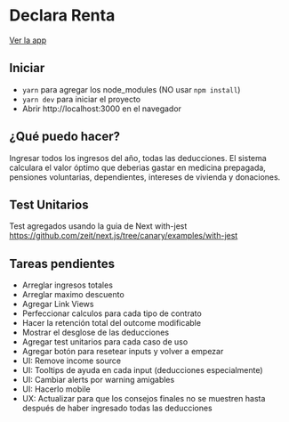 # Declara Renta
[Ver la app](https://declaracion-de-renta.now.sh/)

## Iniciar
* `yarn` para agregar los node_modules (NO usar `npm install`)
* `yarn dev` para iniciar el proyecto
* Abrir http://localhost:3000 en el navegador

## ¿Qué puedo hacer?
Ingresar todos los ingresos del año, todas las deducciones. El sistema calculara el valor óptimo que deberias gastar en medicina prepagada, pensiones voluntarias, dependientes, intereses de vivienda y donaciones.

## Test Unitarios
Test agregados usando la guia de Next with-jest https://github.com/zeit/next.js/tree/canary/examples/with-jest

## Tareas pendientes
* Arreglar ingresos totales
* Arreglar maximo descuento
* Agregar Link Views
* Perfeccionar calculos para cada tipo de contrato
* Hacer la retención total del outcome modificable
* Mostrar el desglose de las deducciones
* Agregar test unitarios para cada caso de uso
* Agregar botón para resetear inputs y volver a empezar
* UI: Remove income source
* UI: Tooltips de ayuda en cada input (deducciones especialmente)
* UI: Cambiar alerts por warning amigables
* UI: Hacerlo mobile
* UX: Actualizar para que los consejos finales no se muestren hasta después de haber ingresado todas las deducciones
